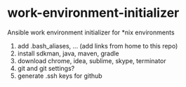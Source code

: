 # work-environment-initializer
Ansible work environment initializer for *nix environments

1. add .bash_aliases, ... (add links from home to this repo)
2. install sdkman, java, maven, gradle
3. download chrome, idea, sublime, skype, terminator
4. git and git settings?
5. generate .ssh keys for github
